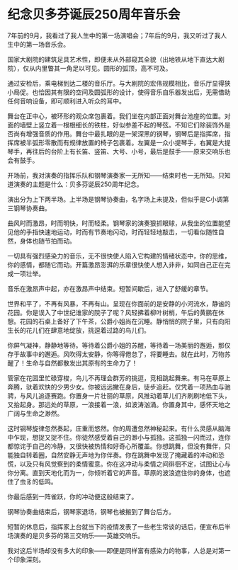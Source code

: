 # 纪念贝多芬诞辰250周年音乐会

7年前的9月，我看过了我人生中的第一场演唱会；7年后的9月，我又听过了我人生中的第一场音乐会。

国家大剧院的建筑足具艺术性，即便未从外部窥其全貌（出地铁从地下直达大剧院），仅从内里瞥其一角足以可见。圆形的弧顶，高不可及。

通过安检后，乘电梯到达二楼的音乐厅。与大剧院的宏伟规模相比，音乐厅显得狭小局促。也恰因其有限的空间及圆弧形的设计，使得音乐自乐器发出后，无需借助任何音响设备，即可顺利进入听众的耳中。

舞台在正中心，被环形的观众席包裹着。我们坐在内部正面对舞台池座的位置。对面的墙壁上竖立着一根根细长的铁柱，好似参差不起的琴弦。不知它们除装饰外是否尚有增强音质的作用。舞台中最扎眼的是一架深黑的钢琴，钢琴后是指挥席，指挥席被半弧形零散而有规律放置的椅子包裹着。左翼是一众小提琴手，右翼是大提琴手，再往后的台阶上有长笛、竖笛、大号、小号，最后是鼓手——原来交响乐也会有鼓手。

开场前，我对演奏的指挥乐队和钢琴演奏家一无所知——结束时也一无所知。只知道演奏的主题是什么：贝多芬诞辰250周年纪念。

演出分为上下两半场。上半场是钢琴协奏曲，名字场上未提及，但似乎是C小调第三钢琴协奏曲。

曲风时而激昂，时而明快，时而轻柔。钢琴家的演奏狠抓眼球，从我坐的位置能望见他的手指快速地运动，时而有节奏地闪动，时而轻轻地敲击，一切看似随性自然，身体也随节拍而动。

一切具有强烈感染力的音乐，无不很快使人陷入它构建的情绪状态中，你的思维，你的感情，都随它而动。开篇激昂澎湃的乐章很快使人想入非非，如同自己正在完成一项壮举。

音乐在激昂声中起，亦在激昂声中结束。短暂间歇后，进入了舒缓的章节。

世界和平了，不再有风暴，不再有山。呈现在你面前的是安静的小河流水，静谧的花园。你是误入了中世纪谁家的院子了呢？风轻拂着柳叶树梢，午后的黄鹂在休憩。花园的石桌上备好了下午茶，公爵小姐尚在沉睡。静悄悄的院子里，只有向阳生长的花儿们在肆意地绽放，挑逗着过路的鸟儿们。

你屏气凝神，静静地等待。等待着公爵小姐的苏醒，等待着一场美丽的邂逅，那仅存于故事中的邂逅。风吹得太安静，你等得倦怠了，将要睡去。就在此时，万物苏醒了！生命与自然都散发出其原有的生命力了！

管家在花园里忙碌穿梭，鸟儿不再理会群芳的挑逗，竞相跳起舞来。有马在草原上奔腾，驮着欢快的少男少女。你被远远撇在身后，徒步追赶。仅凭着一项热血与驰骋，与风儿追逐赛跑。你置身一片壮丽的草原，风推动着草儿们齐刷刷地低下头，又抬起身。那远处的草原，一浪接着一浪，如波涛汹涌。你置身其中，感怀天地之广阔与生命之渺然。

这时钢琴旋律忽然奏起，庄重而悠然。你的周遭忽然神秘起来。有什么灵感从脑海中乍现，想捉又捉不住。你徒然感受着自己的渺小与孤独。这孤独一闪而过，连你都惊诧于自己的冷静，又很快被热情和好奇心所覆盖。你想跳舞，但没有舞伴，只能独自转着圈，自然安静无声地为你伴奏。你在跳舞中发现了掩藏着的冲动和恐慌，以及只有风觉察到的柔情蜜意。你在这冲动与柔情之间徘徊不定，试图让心与你分离。直到天地化而为一，你倾听着它的声音。草原的波浪遮住你的身体，也遮住了虫豸的低鸣。

你最后感到一阵雀跃，你的冲动便这般结束了。

钢琴协奏曲结束后，钢琴家退场，钢琴也被搬到了舞台后方。

短暂的休息后，指挥家上台就当下的疫情发表了一些老生常谈的话后，便宣布后半场演奏的是贝多芬的第三交响乐——英雄交响乐。

我对这后半场却没有多大的印象——即便是同样富有感染力的物事，人总是对第一个印象深刻。